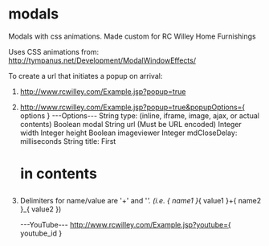 modals
======

Modals with css animations.  Made custom for RC Willey Home Furnishings

Uses CSS animations from: http://tympanus.net/Development/ModalWindowEffects/


To create a url that initiates a popup on arrival:
1. http://www.rcwilley.com/Example.jsp?popup=true
2. http://www.rcwilley.com/Example.jsp?popup=true&popupOptions={ options }
      ---Options---
      String      type:           (inline, iframe, image, ajax, or actual contents)
      Boolean     modal
      String      url             (Must be URL encoded)
      Integer     width
      Integer     height
      Boolean     imageviewer
      Integer     mdCloseDelay:   milliseconds
      String      title:          First <h1> in contents
      
 3. Delimiters for name/value are '+' and '_'. (i.e. { name1 }_{ value1 }+{ name2 }_{ value2 })
 
      ---YouTube---
      http://www.rcwilley.com/Example.jsp?youtube={ youtube_id }
